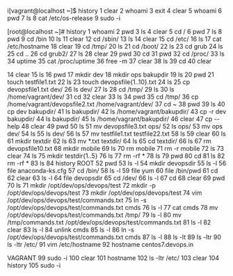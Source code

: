 i[vagrant@localhost ~]$ history
    1  clear
    2  whoami
    3  exit
    4  clear
    5  whoami
    6  pwd
    7  ls
    8  cat /etc/os-release
    9  sudo -i

[root@localhost ~]# history
    1  whoami
    2  pwd
    3  ls
    4  clear
    5  cd /
    6  pwd
    7  ls
    8  pwd
    9  cd /bin
   10  ls
   11  clear
   12  cd  /sbin/
   13  ls
   14  clear
   15  cd /etc/
   16  ls
   17  cat /etc/hostname
   18  clear
   19  cd /tmp/
   20  ls
   21  cd /boot/
   22  ls
   23  cd grub
   24  ls
   25  cd ..
   26  cd grub2/
   27  ls
   28  clear
   29  pwd
   30  cd
   31  pwd
   32  cd /proc/
   33  ls
   34  uptime
   35  cat /proc/uptime
   36  free -m
   37  clear
   38  ls
   39  cd
   40  clear

14  clear
   15  ls
   16  pwd
   17  mkdir dev
   18  mkdir ops bakupdir
   19  ls
   20  pwd
   21  touch testfile1.txt
   22  ls
   23  touch devopsfile{1..10}.txt
   24  ls
   25  cp devopsfile1.txt dev/
   26  ls dev/
   27  ls
   28  cd /tmp/
   29  ls
   30  ls /home/vagrant/dev/
   31  cd
   32  clear
   33  ls
   34  pwd
   35  cd /tmp/
   36  cp /home/vagrant/devopsfile2.txt /home/vagrant/dev/
   37  cd ~
   38  pwd
   39  ls
   40  cp dev bakupdir/
   41  ls bakupdir/
   42  ls /home/vagrant/bakupdir/
   43  cp -r dev bakupdir/
   44  ls bakupdir/
   45  ls /home/vagrant/bakupdir/
   46  clear
   47  cp --help
   48  clear
   49  pwd
   50  ls
   51  mv devopsfile3.txt ops/
   52  ls ops/
   53  mv ops dev/
   54  ls
   55  ls dev/
   56  ls
   57  mv testfile1.txt testfile22.txt
   58  ls
   59  clear
   60  ls
   61  mkdir textdir
   62  ls
   63  mv *.txt textdir/
   64  ls
   65  cd textdir/
   66  ls
   67  rm devopsfile10.txt
   68  mkdir mobile
   69  ls
   70  rm mobile
   71  rm -r mobile
   72  ls
   73  clear
   74  ls
   75  mkdir testdir{1..5}
   76  ls
   77  rm -rf *
   78  ls
   79  pwd
   80  cd
   81  ls
   82  rm -rf *
   83  ls
   84  history
ROOT
52  pwd
   53  ls -l
   54  mkdir devopsdir
   55  ls -l
   56  file anaconda-ks.cfg
   57  cd /bin/
   58  ls -l
   59  file yum
   60  file /bin/pwd
   61  cd
   62  clear
   63  ls -l
   64  file devopsdir
   65  cd /dev/
   66  ls -l
   67  cd
   68  clear
   69  pwd
   70  ls
   71  mkdir /opt/dev/ops/devops/test
   72  mkdir -p /opt/dev/ops/devops/test
   73  mkdir  /opt/dev/ops/devops/test
   74  vim /opt/dev/ops/devops/test/commands.txt
   75  ln -s /opt/dev/ops/devops/test/commands.txt cmds
   76  ls -l
   77  cat cmds
   78  mv /opt/dev/ops/devops/test/commands.txt /tmp/
   79  ls -l
   80  mv /tmp/commands.txt /opt/dev/ops/devops/test/commands.txt
   81  ls -l
   82  clear
   83  ls -l
   84  unlink cmds
   85  ls -l
   86  ln -s /opt/dev/ops/devops/test/commands.txt cmds
   87  ls -l
   88  ls -lt
   89  ls -ltr
   90  ls -ltr  /etc/
   91  vim /etc/hostname
   92  hostname centos7.devops.in

VAGRANT
99  sudo -i
  100  clear
  101  hostname
  102  ls -ltr /etc/
  103  clear
  104  history
  105  sudo -i
